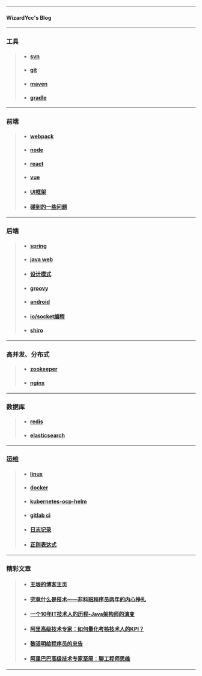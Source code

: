 ------

#### WizardYcc's  Blog

---

### 工具
> - #### [svn](https://github.com/yancongcong1/study-log/tree/master/svn)
> - #### [git](https://github.com/yancongcong1/study-log/tree/master/git)
> - #### [maven](https://github.com/yancongcong1/study-log/tree/master/maven)
> - #### [gradle](https://github.com/yancongcong1/study-log/tree/master/gradle)
---

### 前端
> - #### [webpack](https://github.com/yancongcong1/study-log/tree/master/webpack)
> - #### [node](https://github.com/yancongcong1/study-log/tree/master/node)
> - #### [react](https://github.com/yancongcong1/study-log/tree/master/react)
> - #### [vue](https://github.com/yancongcong1/study-log/tree/master/vue)
> - #### [UI框架](https://github.com/yancongcong1/study-log/tree/master/ui)
> - #### [碰到的一些问题](https://github.com/yancongcong1/study-log/tree/master/front-end-problems)
---

### 后端
> - #### [spring](https://github.com/yancongcong1/study-log/tree/master/spring)
> - #### [java web](https://github.com/yancongcong1/study-log/tree/master/java-web)
> - #### [设计模式](https://github.com/yancongcong1/study-log/tree/master/design-model)
> - #### [groovy](https://github.com/yancongcong1/study-log/tree/master/groovy)
> - #### [android](https://github.com/yancongcong1/study-log/tree/master/android)
> - #### [io/socket编程](https://github.com/yancongcong1/study-log/tree/master/socket)
> - #### [shiro](https://github.com/yancongcong1/study-log/tree/master/shiro)
---

### 高并发、分布式
> - #### [zookeeper](https://github.com/yancongcong1/study-log/tree/master/zookeeper)
> - #### [nginx](https://github.com/yancongcong1/study-log/tree/master/nginx)
---

### 数据库
> - #### [redis](https://github.com/yancongcong1/study-log/tree/master/redis)
> - #### [elasticsearch](https://github.com/yancongcong1/study-log/tree/master/elastic)
---

### 运维
> - #### [linux](https://github.com/yancongcong1/study-log/tree/master/linux)
> - #### [docker](https://github.com/yancongcong1/study-log/tree/master/docker)
> - #### [kubernetes-ocp-helm](https://github.com/yancongcong1/study-log/tree/master/k8s-ocp-helm)
> - #### [gitlab ci](https://github.com/yancongcong1/study-log/tree/master/gitlab-ci)
> - #### [日志记录](https://github.com/yancongcong1/study-log/tree/master/log)
> - #### [正则表达式](https://github.com/yancongcong1/study-log/tree/master/regex)
---

### 精彩文章
> - #### [王垠的博客主页](http://www.yinwang.org/)
> - #### [究竟什么是技术——非科班程序员两年的内心挣扎](https://www.cnblogs.com/flashsun/p/9266343.html)
> - #### [一个10年IT技术人的历程-Java架构师的演变](https://blog.csdn.net/skyline813/article/details/54924931)
> - #### [阿里高级技术专家：如何量化考核技术人的KPI？](http://news.51cto.com/art/201810/584531.htm)
> - #### [黎活明给程序员的忠告](https://blog.csdn.net/onezg/article/details/53159162)
> - #### [阿里巴巴高级技术专家至简：聊工程师思维](https://yq.aliyun.com/articles/651552)
---